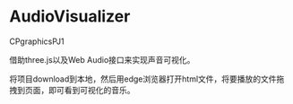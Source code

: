 # AudioVisualizer
CPgraphicsPJ1

借助three.js以及Web Audio接口来实现声音可视化。

将项目download到本地，然后用edge浏览器打开html文件，将要播放的文件拖拽到页面，即可看到可视化的音乐。